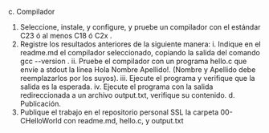 c. Compilador
  1. Seleccione, instale, y configure, y pruebe un compilador con el estándar C23 ó al menos C18 ó C2x .
  2. Registre los resultados anteriores de la siguiente manera:
     i. Indique en el readme.md el compilador seleccionado, copiando la salida del comando gcc --version .
     ii. Pruebe el compilador con un programa hello.c que envíe a stdout la línea Hola Nombre Apellido!. (Nombre y Apellido debe reemplazarlos por los suyos).
     iii. Ejecute el programa y verifique que la salida es la esperada.
     iv. Ejecute el programa con la salida redireccionada a un archivo output.txt, verifique su contenido.
d. Publicación.
  1. Publique el trabajo en el repositorio personal SSL la carpeta 00-CHelloWorld con readme.md, hello.c, y output.txt
